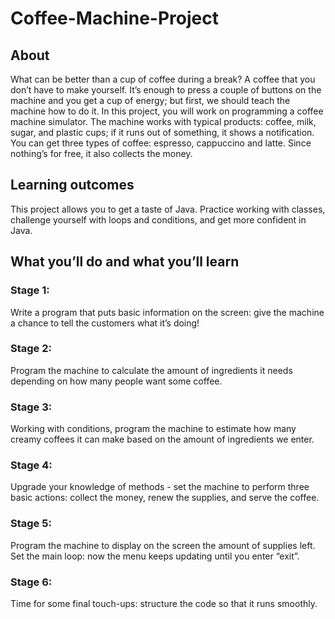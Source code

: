 # Coffee-Machine-Project

## About
What can be better than a cup of coffee during a break? A coffee that you don’t have to make yourself. It’s enough to press a couple of buttons on the machine and you get a cup of energy; but first, we should teach the machine how to do it. In this project, you will work on programming a coffee machine simulator. The machine works with typical products: coffee, milk, sugar, and plastic cups; if it runs out of something, it shows a notification. You can get three types of coffee: espresso, cappuccino and latte. Since nothing’s for free, it also collects the money.

## Learning outcomes
This project allows you to get a taste of Java. Practice working with classes, challenge yourself with loops and conditions, and get more confident in Java.

## What you’ll do and what you’ll learn

### Stage 1:
Write a program that puts basic information on the screen: give the machine a chance to tell the customers what it’s doing!

### Stage 2:
Program the machine to calculate the amount of ingredients it needs depending on how many people want some coffee.

### Stage 3:
Working with conditions, program the machine to estimate how many creamy coffees it can make based on the amount of ingredients we enter.

### Stage 4:
Upgrade your knowledge of methods - set the machine to perform three basic actions: collect the money, renew the supplies, and serve the coffee.

### Stage 5:
Program the machine to display on the screen the amount of supplies left. Set the main loop: now the menu keeps updating until you enter “exit”.

### Stage 6:
Time for some final touch-ups: structure the code so that it runs smoothly.
